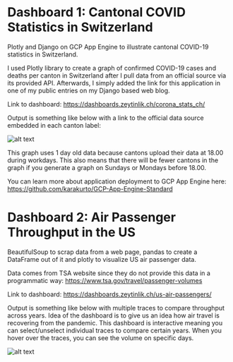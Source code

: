 # Dashboard 1: Cantonal COVID Statistics in Switzerland
Plotly and Django on GCP App Engine to illustrate cantonal COVID-19 statistics in Switzerland.  

I used Plotly library to create a graph of confirmed COVID-19 cases and deaths per canton in Switzerland after I pull data from an official source via its provided API. Afterwards, I simply added the link for this application in one of my public entries on my Django based web blog.  

Link to dashboard: https://dashboards.zeytinlik.ch/corona_stats_ch/

Output is something like below with a link to the official data source embedded in each canton label:  
  
![alt text](https://github.com/karakurto/CoronaStats_on_AppEngine/blob/master/Capture1.PNG?raw=true)

This graph uses 1 day old data because cantons upload their data at 18.00 during workdays. This also means that there will be fewer cantons in the graph if you generate a graph on Sundays or Mondays before 18.00.

You can learn more about application deployment to GCP App Engine here: https://github.com/karakurto/GCP-App-Engine-Standard

# Dashboard 2: Air Passenger Throughput in the US
BeautifulSoup to scrap data from a web page, pandas to create a DataFrame out of it and plotly to visualize US air passenger data. 

Data comes from TSA website since they do not provide this data in a programmatic way: https://www.tsa.gov/travel/passenger-volumes

Link to dashboard: https://dashboards.zeytinlik.ch/us-air-passengers/

Output is something like below with multiple traces to compare throughput across years. Idea of the dashboard is to give us an idea how air travel is recovering from the pandemic. This dashboard is interactive meaning you can select/unselect individual traces to compare certain years. When you hover over the traces, you can see the volume on specific days.
  
![alt text](https://github.com/karakurto/CoronaStats_on_AppEngine/blob/master/Capture2.PNG?raw=true)
